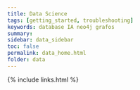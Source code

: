 ```yaml
---
title: Data Science
tags: [getting_started, troubleshooting]
keywords: database IA neo4j grafos 
summary:
sidebar: data_sidebar
toc: false
permalink: data_home.html
folder: data
---
```



{% include links.html %}
